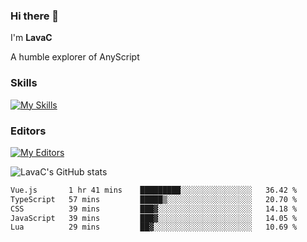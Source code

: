 ### Hi there 👋
I'm **LavaC**

A humble explorer of AnyScript

### Skills
[![My Skills](https://skillicons.dev/icons?i=js,ts,vue,nodejs,nuxtjs,astro,solidjs,tailwind)](https://skillicons.dev)

### Editors
[![My Editors](https://skillicons.dev/icons?i=neovim,vscode)](https://skillicons.dev)

![LavaC's GitHub stats](https://github-readme-stats.vercel.app/api?username=LavaCxx&show_icons=true&theme=synthwave)

<!--START_SECTION:waka-->

```txt
Vue.js       1 hr 41 mins    █████████░░░░░░░░░░░░░░░░   36.42 %
TypeScript   57 mins         █████▒░░░░░░░░░░░░░░░░░░░   20.70 %
CSS          39 mins         ███▓░░░░░░░░░░░░░░░░░░░░░   14.18 %
JavaScript   39 mins         ███▓░░░░░░░░░░░░░░░░░░░░░   14.05 %
Lua          29 mins         ██▓░░░░░░░░░░░░░░░░░░░░░░   10.69 %
```

<!--END_SECTION:waka-->
